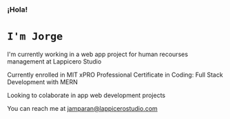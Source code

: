 ### ¡Hola!

# `I'm Jorge`

I'm currently working in a web app project for human recourses management at Lappicero Studio

Currently enrolled in MIT xPRO Professional Certificate in Coding: Full Stack Development with MERN

Looking to colaborate in app web development projects

You can reach me at jamparan@lappicerostudio.com

